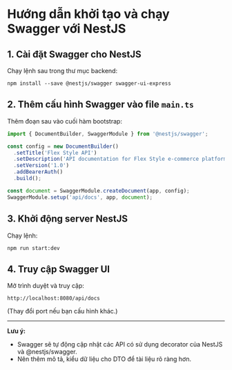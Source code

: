 # Hướng dẫn khởi tạo và chạy Swagger với NestJS

## 1. Cài đặt Swagger cho NestJS

Chạy lệnh sau trong thư mục backend:
```
npm install --save @nestjs/swagger swagger-ui-express
```

## 2. Thêm cấu hình Swagger vào file `main.ts`

Thêm đoạn sau vào cuối hàm bootstrap:
```typescript
import { DocumentBuilder, SwaggerModule } from '@nestjs/swagger';

const config = new DocumentBuilder()
  .setTitle('Flex Style API')
  .setDescription('API documentation for Flex Style e-commerce platform')
  .setVersion('1.0')
  .addBearerAuth()
  .build();

const document = SwaggerModule.createDocument(app, config);
SwaggerModule.setup('api/docs', app, document);
```

## 3. Khởi động server NestJS

Chạy lệnh:
```
npm run start:dev
```

## 4. Truy cập Swagger UI

Mở trình duyệt và truy cập:
```
http://localhost:8080/api/docs
```
(Thay đổi port nếu bạn cấu hình khác.)

---

**Lưu ý:**
- Swagger sẽ tự động cập nhật các API có sử dụng decorator của NestJS và @nestjs/swagger.
- Nên thêm mô tả, kiểu dữ liệu cho DTO để tài liệu rõ ràng hơn.
